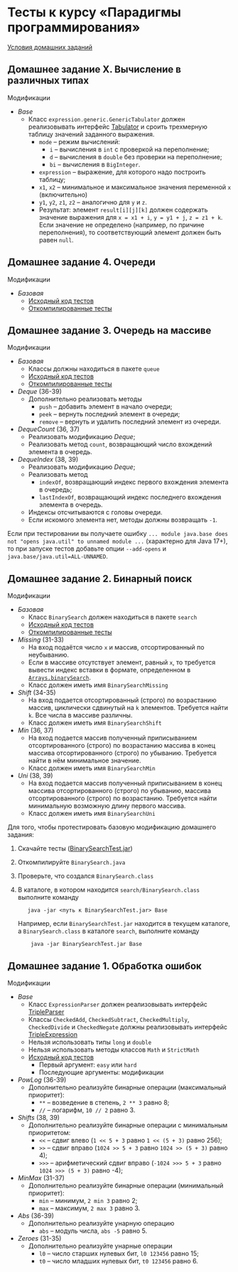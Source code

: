 # Тесты к курсу «Парадигмы программирования»

[Условия домашних заданий](https://www.kgeorgiy.info/courses/paradigms/homeworks.html)

## Домашнее задание X. Вычисление в различных типах

Модификации
 * *Base*
    * Класс `expression.generic.GenericTabulator` должен реализовывать интерфейс
      [Tabulator](java/expression/generic/Tabulator.java) и
      сроить трехмерную таблицу значений заданного выражения.
        * `mode` – режим вычислений:
           * `i` – вычисления в `int` с проверкой на переполнение;
           * `d` – вычисления в `double` без проверки на переполнение;
           * `bi` – вычисления в `BigInteger`.
        * `expression` – выражение, для которого надо построить таблицу;
        * `x1`, `x2` – минимальное и максимальное значения переменной `x` (включительно)
        * `y1`, `y2`, `z1`, `z2` – аналогично для `y` и `z`.
        * Результат: элемент `result[i][j][k]` должен содержать
          значение выражения для `x = x1 + i`, `y = y1 + j`, `z = z1 + k`.
          Если значение не определено (например, по причине переполнения),
          то соответствующий элемент должен быть равен `null`.


## Домашнее задание 4. Очереди

Модификации
 * *Базовая*
    * [Исходный код тестов](java/queue/QueueTest.java)
    * [Откомпилированные тесты](artifacts/queue/QueueTest.jar)


## Домашнее задание 3. Очередь на массиве

Модификации
 * *Базовая*
    * Классы должны находиться в пакете `queue`
    * [Исходный код тестов](java/queue/ArrayQueueTest.java)
    * [Откомпилированные тесты](artifacts/queue/ArrayQueueTest.jar)
 * *Deque* (36-39)
    * Дополнительно реализовать методы
        * `push` – добавить элемент в начало очереди;
        * `peek` – вернуть последний элемент в очереди;
        * `remove` – вернуть и удалить последний элемент из очереди.
 * *DequeCount* (36, 37)
    * Реализовать модификацию *Deque*;
    * Реализовать метод `count`, возвращающий число вхождений элемента в очередь.
 * *DequeIndex* (38, 39)
    * Реализовать модификацию *Deque*;
    * Реализовать метод
        * `indexOf`, возвращающий индекс первого вхождения элемента в очередь;
        * `lastIndexOf`, возвращающий индекс последнего вхождения элемента в очередь.
    * Индексы отсчитываются с головы очереди.
    * Если искомого элемента нет, методы должны возвращать `-1`.

Если при тестировании вы получаете ошибку 
`... module java.base does not "opens java.util" to unnamed module ...` 
(характерно для Java 17+), то при запуске тестов добавьте опции
`--add-opens` и `java.base/java.util=ALL-UNNAMED`.


## Домашнее задание 2. Бинарный поиск

Модификации
 * *Базовая*
    * Класс `BinarySearch` должен находиться в пакете `search`
    * [Исходный код тестов](java/search/BinarySearchTest.java)
    * [Откомпилированные тесты](artifacts/search/BinarySearchTest.jar)
 * *Missing* (31-33)
    * На вход подаётся число `x` и массив, отсортированный по неубыванию.
    * Если в массиве отсутствует элемент, равный `x`, то требуется
      вывести индекс вставки в формате, определенном в
      [`Arrays.binarySearch`](https://docs.oracle.com/en/java/javase/17/docs/api/java.base/java/util/Arrays.html#binarySearch(int%5B%5D,int)).
    * Класс должен иметь имя `BinarySearchMissing`
 * *Shift* (34-35)
    * На вход подается отсортированный (строго) по возрастанию массив, 
      циклически сдвинутый на `k` элементов. Требуется найти `k`. 
      Все числа в массиве различны.
    * Класс должен иметь имя `BinarySearchShift`
 * *Min* (36, 37)
    * На вход подается массив полученный приписыванием 
      отсортированного (строго) по возрастанию массива 
      в конец массива отсортированного (строго) по убыванию.
      Требуется найти в нём минимальное значение.
    * Класс должен иметь имя `BinarySearchMin`
 * *Uni* (38, 39)
    * На вход подается массив полученный приписыванием 
      в конец массива отсортированного (строго) по убыванию,
      массива отсортированного (строго) по возрастанию.
      Требуется найти минимальную возможную длину первого массива.
    * Класс должен иметь имя `BinarySearchUni`

Для того, чтобы протестировать базовую модификацию домашнего задания:

 1. Скачайте тесты ([BinarySearchTest.jar](artifacts/search/BinarySearchTest.jar))
 1. Откомпилируйте `BinarySearch.java`
 1. Проверьте, что создался `BinarySearch.class`
 1. В каталоге, в котором находится `search/BinarySearch.class` выполните команду

    ```
       java -jar <путь к BinarySearchTest.jar> Base
    ```

    Например, если `BinarySearchTest.jar` находится в текущем каталоге, 
    а `BinarySearch.class` в каталоге `search`, выполните команду

    ```
        java -jar BinarySearchTest.jar Base
    ```

## Домашнее задание 1. Обработка ошибок

Модификации
 * *Base*
    * Класс `ExpressionParser` должен реализовывать интерфейс
        [TripleParser](java/expression/exceptions/TripleParser.java)
    * Классы `CheckedAdd`, `CheckedSubtract`, `CheckedMultiply`,
        `CheckedDivide` и `CheckedNegate` должны реализовывать интерфейс
        [TripleExpression](java/expression/TripleExpression.java)
    * Нельзя использовать типы `long` и `double`
    * Нельзя использовать методы классов `Math` и `StrictMath`
    * [Исходный код тестов](java/expression/exceptions/ExceptionsTest.java)
        * Первый аргумент: `easy` или `hard`
        * Последующие аргументы: модификации
 * *PowLog* (36-39)
    * Дополнительно реализуйте бинарные операции (максимальный приоритет):
        * `**` – возведение в степень, `2 ** 3` равно 8;
        * `//` – логарифм, `10 // 2` равно 3.
 * *Shifts* (38, 39)
    * Дополнительно реализуйте бинарные операции с минимальным приоритетом:
        * `<<` – сдвиг влево (`1 << 5 + 3` равно `1 << (5 + 3)` равно 256);
        * `>>` – сдвиг вправо (`1024 >> 5 + 3` равно `1024 >> (5 + 3)` равно 4);
        * `>>>` – арифметический сдвиг вправо (`-1024 >>> 5 + 3` равно `1024 >>> (5 + 3)` равно -4);
 * *MinMax* (31-37)
    * Дополнительно реализуйте бинарные операции (минимальный приоритет):
        * `min` – минимум, `2 min 3` равно 2;
        * `max` – максимум, `2 max 3` равно 3.
 * *Abs* (36-39)
    * Дополнительно реализуйте унарную операцию
        * `abs` – модуль числа, `abs -5` равно 5.
 * *Zeroes* (31-35)
    * Дополнительно реализуйте унарные операции
      * `l0` – число старших нулевых бит, `l0 123456` равно 15;
      * `t0` – число младших нулевых бит, `t0 123456` равно 6.

